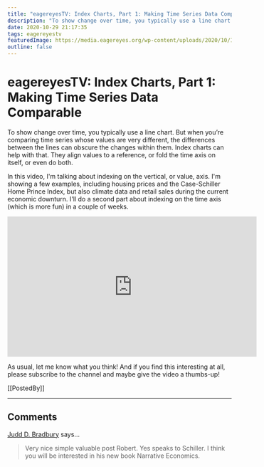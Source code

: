 ```yaml
---
title: "eagereyesTV: Index Charts, Part 1: Making Time Series Data Comparable"
description: "To show change over time, you typically use a line chart. But when you’re comparing time series whose values are very different, the differences between the lines can obscure the changes within them. Index charts can help with that. They align values to a reference, or fold the time axis on itself, or even do both."
date: 2020-10-29 21:17:35
tags: eagereyestv
featuredImage: https://media.eagereyes.org/wp-content/uploads/2020/10/Index-Charts-1-Thumbnail.jpeg
outline: false
---
```


# eagereyesTV: Index Charts, Part 1: Making Time Series Data Comparable

To show change over time, you typically use a line chart. But when you’re comparing time series whose values are very different, the differences between the lines can obscure the changes within them. Index charts can help with that. They align values to a reference, or fold the time axis on itself, or even do both.

In this video, I'm talking about indexing on the vertical, or value, axis. I'm showing a few examples, including housing prices and the Case-Schiller Home Prince Index, but also climate data and retail sales during the current economic downturn. I'll do a second part about indexing on the time axis (which is more fun) in a couple of weeks.

<p align="center"><iframe width="560" height="315" src="https://www.youtube.com/embed/qs7h19vaqQc?si=ViuZbiOcXxaPZ0a9" title="YouTube video player" frameborder="0" allow="accelerometer; autoplay; clipboard-write; encrypted-media; gyroscope; picture-in-picture; web-share" allowfullscreen></iframe></p>

As usual, let me know what you think! And if you find this interesting at all, please subscribe to the channel and maybe give the video a thumbs-up!

[[PostedBy]]

<aside class="comments">

---
## Comments

<a href="https://jindal.utdallas.edu/faculty/judd-bradbury" rel="nofollow noopener" target="_blank">Judd D. Bradbury</a> says…
>	Very nice simple valuable post Robert. Yes speaks to Schiller. I think you will be interested in his new book Narrative Economics.

</aside>

